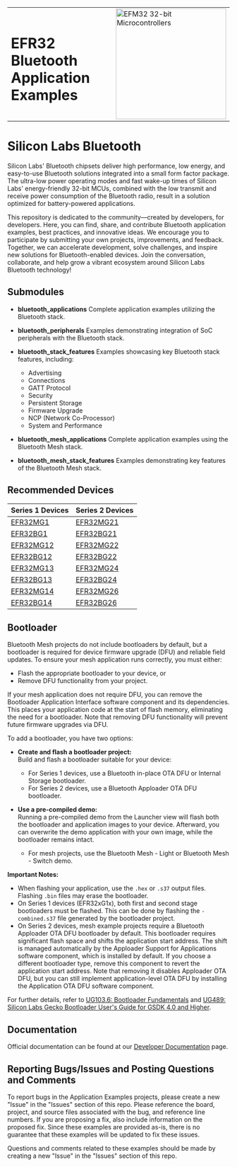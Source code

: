 <table border="0">
  <tr>
    <td align="left" valign="middle">
    <h1>EFR32 Bluetooth Application Examples</h1>
  </td>
  <td align="left" valign="middle">
    <a href="https://www.silabs.com/wireless/bluetooth">
      <img src="http://pages.silabs.com/rs/634-SLU-379/images/WGX-transparent.png"  title="Silicon Labs Gecko and Wireless Gecko MCUs" alt="EFM32 32-bit Microcontrollers" width="250"/>
    </a>
  </td>
  </tr>
</table>

# Silicon Labs Bluetooth #

Silicon Labs' Bluetooth chipsets deliver high performance, low energy, and easy-to-use Bluetooth solutions integrated into a small form factor package. The ultra-low power operating modes and fast wake-up times of Silicon Labs' energy-friendly 32-bit MCUs, combined with the low transmit and receive power consumption of the Bluetooth radio, result in a solution optimized for battery-powered applications.

This repository is dedicated to the community—created by developers, for developers. Here, you can find, share, and contribute Bluetooth application examples, best practices, and innovative ideas. We encourage you to participate by submitting your own projects, improvements, and feedback. Together, we can accelerate development, solve challenges, and inspire new solutions for Bluetooth-enabled devices. Join the conversation, collaborate, and help grow a vibrant ecosystem around Silicon Labs Bluetooth technology!

## Submodules ##

- **bluetooth_applications**
  Complete application examples utilizing the Bluetooth stack.

- **bluetooth_peripherals**
  Examples demonstrating integration of SoC peripherals with the Bluetooth stack.

- **bluetooth_stack_features**
  Examples showcasing key Bluetooth stack features, including:
  - Advertising
  - Connections
  - GATT Protocol
  - Security
  - Persistent Storage
  - Firmware Upgrade
  - NCP (Network Co-Processor)
  - System and Performance

- **bluetooth_mesh_applications**
  Complete application examples using the Bluetooth Mesh stack.

- **bluetooth_mesh_stack_features**
  Examples demonstrating key features of the Bluetooth Mesh stack.

## Recommended Devices ##

| **Series 1 Devices** | **Series 2 Devices** |
|----------------------|----------------------|
| [EFR32MG1](https://www.silabs.com/wireless/zigbee/efr32mg1-series-1-socs) | [EFR32MG21](https://www.silabs.com/wireless/zigbee/efr32mg21-series-2-socs) |
| [EFR32BG1](https://www.silabs.com/wireless/bluetooth/efr32bg1-series-1-socs) | [EFR32BG21](https://www.silabs.com/wireless/bluetooth/efr32bg21-series-2-socs) |
| [EFR32MG12](https://www.silabs.com/wireless/zigbee/efr32mg12-series-1-socs) | [EFR32MG22](https://www.silabs.com/wireless/zigbee/efr32mg21-series-2-socs) |
| [EFR32BG12](https://www.silabs.com/wireless/bluetooth/efr32bg12-series-1-socs) | [EFR32BG22](https://www.silabs.com/wireless/bluetooth/efr32bg22-series-2-socs) |
| [EFR32MG13](https://www.silabs.com/wireless/zigbee/efr32mg13-series-1-socs) | [EFR32MG24](https://www.silabs.com/wireless/zigbee/efr32mg24-series-2-socs)                      |
| [EFR32BG13](https://www.silabs.com/wireless/bluetooth/efr32bg13-series-1-socs) | [EFR32BG24](https://www.silabs.com/wireless/bluetooth/efr32bg24-series-2-socs)                      |
| [EFR32MG14](https://www.silabs.com/wireless/zigbee/efr32mg14-series-1-socs) | [EFR32MG26](https://www.silabs.com/wireless/zigbee/efr32mg26-series-2-socs)                     |
| [EFR32BG14](https://www.silabs.com/wireless/bluetooth/efr32bg14-series-1-socs) | [EFR32BG26](https://www.silabs.com/wireless/bluetooth/efr32bg26-series-2-socs)                     |

## Bootloader ##

Bluetooth Mesh projects do not include bootloaders by default, but a bootloader is required for device firmware upgrade (DFU) and reliable field updates. To ensure your mesh application runs correctly, you must either:

- Flash the appropriate bootloader to your device, or
- Remove DFU functionality from your project.

If your mesh application does not require DFU, you can remove the Bootloader Application Interface software component and its dependencies. This places your application code at the start of flash memory, eliminating the need for a bootloader. Note that removing DFU functionality will prevent future firmware upgrades via DFU.

To add a bootloader, you have two options:

- **Create and flash a bootloader project:**  
    Build and flash a bootloader suitable for your device:
  - For Series 1 devices, use a Bluetooth in-place OTA DFU or Internal Storage bootloader.
  - For Series 2 devices, use a Bluetooth Apploader OTA DFU bootloader.

- **Use a pre-compiled demo:**  
    Running a pre-compiled demo from the Launcher view will flash both the bootloader and application images to your device. Afterward, you can overwrite the demo application with your own image, while the bootloader remains intact.
  - For mesh projects, use the Bluetooth Mesh - Light or Bluetooth Mesh - Switch demo.

**Important Notes:**

- When flashing your application, use the `.hex` or `.s37` output files. Flashing `.bin` files may erase the bootloader.
- On Series 1 devices (EFR32xG1x), both first and second stage bootloaders must be flashed. This can be done by flashing the `-combined.s37` file generated by the bootloader project.
- On Series 2 devices, mesh example projects require a Bluetooth Apploader OTA DFU bootloader by default. This bootloader requires significant flash space and shifts the application start address. The shift is managed automatically by the Apploader Support for Applications software component, which is installed by default. If you choose a different bootloader type, remove this component to revert the application start address. Note that removing it disables Apploader OTA DFU, but you can still implement application-level OTA DFU by installing the Application OTA DFU software component.

For further details, refer to [UG103.6: Bootloader Fundamentals](https://www.silabs.com/documents/public/user-guides/ug103-06-fundamentals-bootloading.pdf) and [UG489: Silicon Labs Gecko Bootloader User's Guide for GSDK 4.0 and Higher](https://www.silabs.com/documents/public/user-guides/ug489-gecko-bootloader-user-guide-gsdk-4.pdf).

## Documentation ##

Official documentation can be found at our [Developer Documentation](https://docs.silabs.com/bluetooth/latest/) page.

## Reporting Bugs/Issues and Posting Questions and Comments ##

To report bugs in the Application Examples projects, please create a new "Issue" in the "Issues" section of this repo. Please reference the board, project, and source files associated with the bug, and reference line numbers. If you are proposing a fix, also include information on the proposed fix. Since these examples are provided as-is, there is no guarantee that these examples will be updated to fix these issues.

Questions and comments related to these examples should be made by creating a new "Issue" in the "Issues" section of this repo.
